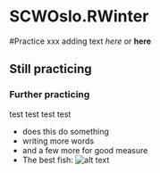 # SCWOslo.RWinter
#Practice xxx
adding text *here* or **here** 
## Still practicing
### Further practicing 
test test test test
* does this do something
* writing more words
* and a few more for good measure
* The best fish: 
![alt text][logo]

[logo]: https://lh3.googleusercontent.com/NehgWDSVjjcCewSDb_f70wE4r7OHQNdXen71jLv3bLbKRgETCipC2hxZjRUb7a5QLlxL2Tltnk_k4z5yfA0nx2HxgeaQQcH7NH_emCtcjJ2UUS2a=w1280 "Logo Title Text 2"
